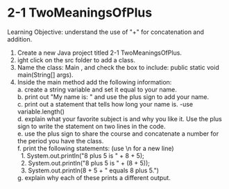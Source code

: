 # 2-1 TwoMeaningsOfPlus
Learning Objective: understand the use of "+" for concatenation and addition.

1.  Create a new Java project titled 2-1 TwoMeaningsOfPlus.<br/>
2.  ight click on the src folder to add a class.<br/>
3.  Name the class: Main , and check the box to include: public static void main(String[] args).<br/>
4.  Inside the main method add the following information:<br/>
    a.  create a string variable and set it equal to your name.<br/>
    b.  print out "My name is: " and use the plus sign to add your name.<br/>
    c.  print out a statement that tells how long your name is. -use variable.length()<br/>
    d.  explain what your favorite subject is and why you like it. Use the plus sign to write the statement on two lines in the code.<br/>
    e.  use the plus sign to share the course and concatenate a number for the period you have the class.<br/>
    f.  print the following statements: (use \n for a new line)<br/>
         &nbsp; 1.  System.out.println("8 plus 5 is " + 8 + 5);<br/>
         &nbsp; 2.  System.out.println("8 plus 5 is " + (8 + 5));<br/>
         &nbsp; 3.  System.out.println(8 + 5 + " equals 8 plus 5.")<br/>
    g.  explain why each of these prints a different output.<br/>
